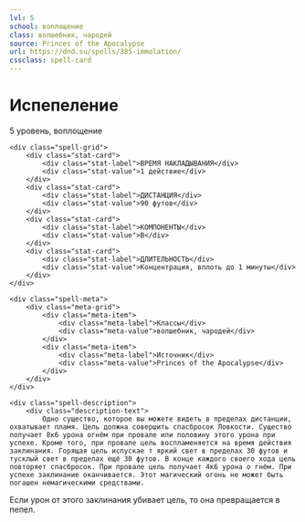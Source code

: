 ```yaml
---
lvl: 5
school: воплощение
class: волшебник, чародей
source: Princes of the Apocalypse
url: https://dnd.su/spells/385-immolation/
cssclass: spell-card
---
```


<div class="spell-container">
    <div class="spell-header">
        <h1 class="spell-name">Испепеление</h1>
        <div class="spell-level">5 уровень, воплощение</div>
    </div>
    
    <div class="spell-grid">
        <div class="stat-card">
            <div class="stat-label">ВРЕМЯ НАКЛАДЫВАНИЯ</div>
            <div class="stat-value">1 действие</div>
        </div>
        <div class="stat-card">
            <div class="stat-label">ДИСТАНЦИЯ</div>
            <div class="stat-value">90 футов</div>
        </div>
        <div class="stat-card">
            <div class="stat-label">КОМПОНЕНТЫ</div>
            <div class="stat-value">В</div>
        </div>
        <div class="stat-card">
            <div class="stat-label">ДЛИТЕЛЬНОСТЬ</div>
            <div class="stat-value">Концентрация, вплоть до 1 минуты</div>
        </div>
    </div>
    
    <div class="spell-meta">
        <div class="meta-grid">
            <div class="meta-item">
                <div class="meta-label">Классы</div>
                <div class="meta-value">волшебник, чародей</div>
            </div>
            <div class="meta-item">
                <div class="meta-label">Источник</div>
                <div class="meta-value">Princes of the Apocalypse</div>
            </div>
        </div>
    </div>
    
    <div class="spell-description">
        <div class="description-text">
            Одно существо, которое вы можете видеть в пределах дистанции, охватывает пламя. Цель должна совершить спасбросок Ловкости. Существо получает 8к6 урона огнём при провале или половину этого урона при успехе. Кроме того, при провале цель воспламеняется на время действия заклинания. Горящая цель испускае т яркий свет в пределах 30 футов и тусклый свет в пределах ещё 30 футов. В конце каждого своего хода цель повторяет спасбросок. При провале цель получает 4к6 урона о гнём. При успехе заклинание оканчивается. Этот магический огонь не может быть погашен немагическими средствами.
Если урон от этого заклинания убивает цель, то она превращается в пепел.
        </div>
    </div>
</div>